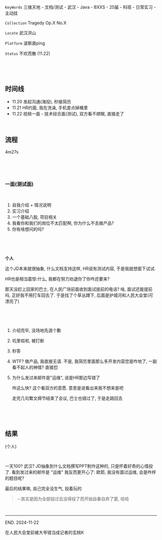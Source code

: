 ​`KeyWords`​ 三维天地 - 文档/测试 - 武汉 - Java - BXXS - 25届 - 科班 - 日常实习 - 主动挂

​`Collection`​ Tragedy Op.X No.X

​`Locate`​ 武汉洪山

​`Platform`​ 波斯直ping

‍`Status`​ 不欢而散 (11.22)

‍

‍

## 时间线

* 11.20 发起沟通(海投), 秒接简历
* 11.21 HR约面, 我在洗澡, 手机差点掉桶里
* 11.22 视频一面 - 技术综合面(测试), 双方看不顺眼, 直接走了

‍

## 流程

4m27s

‍

‍

### 一面(测试面)

‍

1. 自我介绍 + 情况说明
2. 实习介绍
3. 一个基础八股, 项目相关
4. 我看你和我们的岗位不太匹配啊, 你为什么不去做产品?
5. 你有啥想问的吗?

‍

‍

**个人**

这个JD本来就很抽象, 什么文档支持这样, HR说有测试内容, 于是我就想面下试试.

HR也是相当震惊:什么, 我都在努力劝退你了你咋还要来?

那天没赶上回家的巴士, 在人民广场前面收到面试提前的电话? 啥, 面试还能提前吗, 正好我不用打车回去了. 于是找了个草丛蹲下, 后面是护城河和人民大会堂(可漂亮了)

‍

‍

1. 介绍完毕, 没场地先道个歉
2. 叽里呱啦, 被打断
3. 秒答
4. WTF? 做产品, 我直接无语. 不是, 我简历里面那么多开发内容您是咋地了, 一副看不起人的神情? 直接怼
5. 为什么发过来邮件是"运维", 说是HR那边写错了

    咋这么快? 这个看双方的意愿. 意思是说看出来我不想来是吧

    走完几句繁文缛节结束了会议, 巴士也错过了, 于是走路回去

‍

‍

## 结果

(个人)

‍

一天100? 武汉? JD抽象到什么文档撰写PPT制作这种的, 只是怀着好奇的心情投了. 看到发过来的邮件是 "运维" 我反而更开心了: 欧耶, 我没有面过运维, 会是咋样的题目呢?

最后的结果嘛, 自己完全没生气, 投着玩的

> --其实是因为全部投过去没得投了而开始自暴自弃了罢, 哈哈

‍

---

END. 2024-11-22

在人民大会堂前被大爷错当成记者的玄桃K

‍
